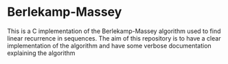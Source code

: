 # Berlekamp-Massey
This is a C implementation of the Berlekamp-Massey algorithm used to find linear recurrence in sequences. The aim of this repository is to have a clear implementation of the algorithm and have some verbose documentation explaining the algorithm
